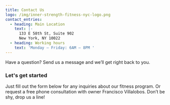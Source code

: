 ```yaml
---
title: Contact Us
logo: /img/inner-strength-fitness-nyc-logo.png
contact_entries:
  - heading: Main Location
    text: |-
      133 E 58th St, Suite 902        
      New York, NY 10022
  - heading: Working hours
    text: 'Monday – Friday: 6AM – 8PM '
---
```

Have a question? Send us a message and we’ll get right back to you.

<h3 class="f4 b lh-title mb2">Let's get started</h3>

Just fill out the form below for any inquiries about our fitness program. Or request a free phone consultation with owner Francisco Villalobos. Don’t be shy, drop us a line!
